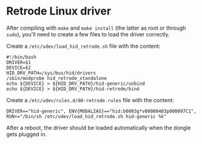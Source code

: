 # Retrode Linux driver

After compiling with `make` and `make install` (the latter as root or through `sudo`),
you'll need to create a few files to load the driver correctly.

Create a `/etc/udev/load_hid_retrode.sh` file with the content:
```
#!/bin/bash
DRIVER=$1
DEVICE=$2
HID_DRV_PATH=/sys/bus/hid/drivers
/sbin/modprobe hid_retrode_standalone
echo ${DEVICE} > ${HID_DRV_PATH}/hid-generic/unbind
echo ${DEVICE} > ${HID_DRV_PATH}/hid-retrode/bind
```

Create a `/etc/udev/rules.d/80-retrode.rules` file with the content:
```
DRIVER=="hid-generic", ENV{MODALIAS}=="hid:b0003g*v00000403p000097C1", RUN+="/bin/sh /etc/udev/load_hid_retrode.sh hid-generic %k"
```

After a reboot, the driver should be loaded automatically when the dongle gets plugged in.
